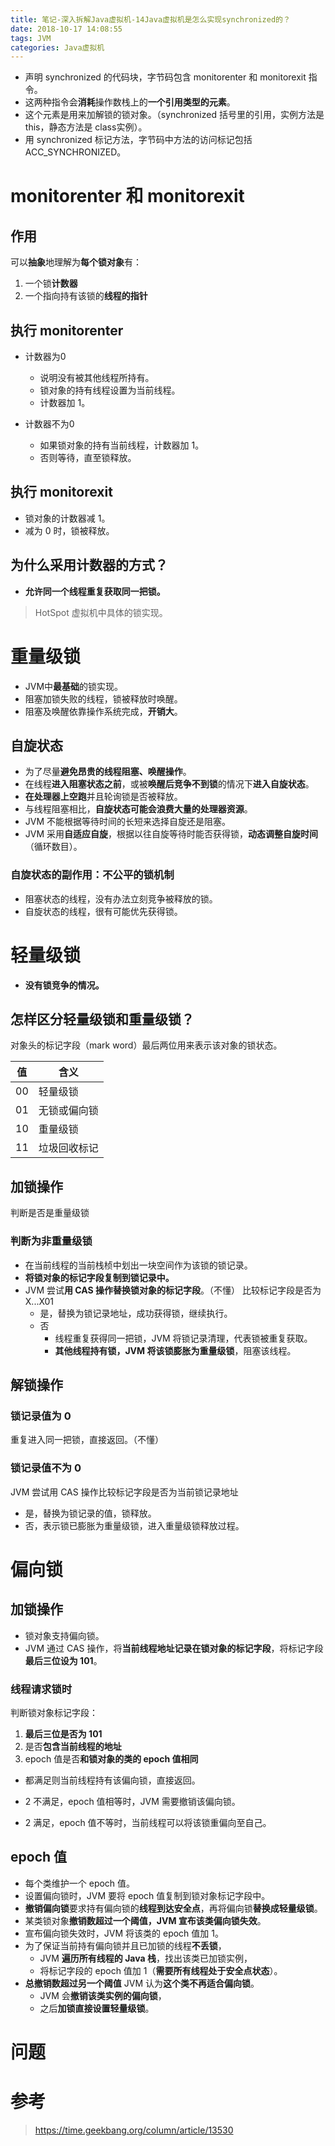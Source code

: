 ```yaml
---
title: 笔记-深入拆解Java虚拟机-14Java虚拟机是怎么实现synchronized的？
date: 2018-10-17 14:08:55
tags: JVM
categories: Java虚拟机
---
```


- 声明 synchronized 的代码块，字节码包含 monitorenter 和 monitorexit 指令。
- 这两种指令会**消耗**操作数栈上的**一个引用类型的元素**。
- 这个元素是用来加解锁的锁对象。（synchronized 括号里的引用，实例方法是 this，静态方法是 class实例）。
- 用 synchronized 标记方法，字节码中方法的访问标记包括 ACC_SYNCHRONIZED。

# monitorenter 和 monitorexit

## 作用

可以**抽象**地理解为**每个锁对象**有：

1. 一个锁**计数器**
2. 一个指向持有该锁的**线程的指针**

## 执行 monitorenter

- 计数器为0
	- 说明没有被其他线程所持有。
	- 锁对象的持有线程设置为当前线程。
	- 计数器加 1。

- 计数器不为0
	- 如果锁对象的持有当前线程，计数器加 1。
	- 否则等待，直至锁释放。

## 执行 monitorexit

- 锁对象的计数器减 1。
- 减为 0 时，锁被释放。

## 为什么采用计数器的方式？

- **允许同一个线程重复获取同一把锁。**

> HotSpot 虚拟机中具体的锁实现。

# 重量级锁

- JVM中**最基础**的锁实现。
- 阻塞加锁失败的线程，锁被释放时唤醒。
- 阻塞及唤醒依靠操作系统完成，**开销大**。

## 自旋状态

- 为了尽量**避免昂贵的线程阻塞、唤醒操作**。
- 在线程**进入阻塞状态之前**，或被**唤醒后竞争不到锁**的情况下**进入自旋状态**。
- **在处理器上空跑**并且轮询锁是否被释放。
- 与线程阻塞相比，**自旋状态可能会浪费大量的处理器资源**。
- JVM 不能根据等待时间的长短来选择自旋还是阻塞。
- JVM 采用**自适应自旋**，根据以往自旋等待时能否获得锁，**动态调整自旋时间**（循环数目）。

### 自旋状态的副作用：**不公平的锁机制**

- 阻塞状态的线程，没有办法立刻竞争被释放的锁。
- 自旋状态的线程，很有可能优先获得锁。

# 轻量级锁

- **没有锁竞争的情况。**

## 怎样区分轻量级锁和重量级锁？

对象头的标记字段（mark word）最后两位用来表示该对象的锁状态。

| 值 | 含义 |
| -- | ---- |
| 00 | 轻量级锁 |
| 01 | 无锁或偏向锁 |
| 10 | 重量级锁 |
| 11 | 垃圾回收标记 |

## 加锁操作

判断是否是重量级锁

### 判断为非重量级锁

- 在当前线程的当前栈桢中划出一块空间作为该锁的锁记录。
- **将锁对象的标记字段复制到锁记录中。**
- JVM 尝试**用 CAS 操作替换锁对象的标记字段**。（不懂）
比较标记字段是否为X...X01
	- 是，替换为锁记录地址，成功获得锁，继续执行。
	- 否
		- 线程重复获得同一把锁，JVM 将锁记录清理，代表锁被重复获取。
		- **其他线程持有锁，JVM 将该锁膨胀为重量级锁**，阻塞该线程。

## 解锁操作

### 锁记录值为 0

重复进入同一把锁，直接返回。（不懂）

### 锁记录值不为 0

JVM 尝试用 CAS 操作比较标记字段是否为当前锁记录地址
- 是，替换为锁记录的值，锁释放。
- 否，表示锁已膨胀为重量级锁，进入重量级锁释放过程。

# 偏向锁

## 加锁操作

- 锁对象支持偏向锁。
- JVM 通过 CAS 操作，将**当前线程地址记录在锁对象的标记字段**，将标记字段**最后三位设为 101**。

### 线程请求锁时

判断锁对象标记字段：

1. **最后三位是否为 101**
2. 是否**包含当前线程的地址**
3. epoch 值是否**和锁对象的类的 epoch 值相同**

- 都满足则当前线程持有该偏向锁，直接返回。

- 2 不满足，epoch 值相等时，JVM 需要撤销该偏向锁。

- 2 满足，epoch 值不等时，当前线程可以将该锁重偏向至自己。

## epoch 值

- 每个类维护一个 epoch 值。
- 设置偏向锁时，JVM 要将 epoch 值复制到锁对象标记字段中。
- **撤销偏向锁**要求持有偏向锁的**线程到达安全点**，再将偏向锁**替换成轻量级锁**。
- 某类锁对象**撤销数超过一个阈值，JVM 宣布该类偏向锁失效**。
- 宣布偏向锁失效时，JVM 将该类的 epoch 值加 1。
- 为了保证当前持有偏向锁并且已加锁的线程**不丢锁**，
	- JVM **遍历所有线程的 Java 栈**，找出该类已加锁实例，
	- 将标记字段的 epoch 值加 1（**需要所有线程处于安全点状态**）。
- **总撤销数超过另一个阈值** JVM 认为**这个类不再适合偏向锁**。
	- JVM 会**撤销该类实例的偏向锁**，
	- 之后**加锁直接设置轻量级锁**。

# 问题

# 参考

> https://time.geekbang.org/column/article/13530